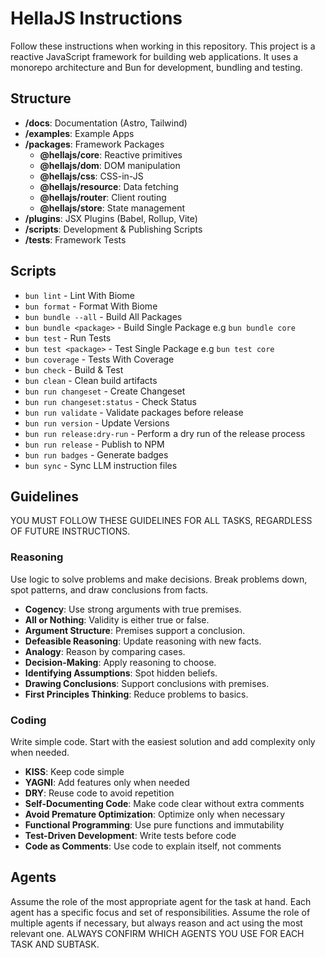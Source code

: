 # HellaJS Instructions 

Follow these instructions when working in this repository. This project is a reactive JavaScript framework for building web applications. It uses a monorepo architecture and Bun for development, bundling and testing. 

## Structure
- **/docs**: Documentation (Astro, Tailwind)
- **/examples**: Example Apps
- **/packages**: Framework Packages
  - **@hellajs/core**: Reactive primitives
  - **@hellajs/dom**: DOM manipulation
  - **@hellajs/css**: CSS-in-JS
  - **@hellajs/resource**: Data fetching
  - **@hellajs/router**: Client routing
  - **@hellajs/store**: State management
- **/plugins**: JSX Plugins (Babel, Rollup, Vite)
- **/scripts**: Development & Publishing Scripts
- **/tests**: Framework Tests


## Scripts
- `bun lint` - Lint With Biome
- `bun format` - Format With Biome
- `bun bundle --all` - Build All Packages
- `bun bundle <package>` - Build Single Package e.g `bun bundle core`
- `bun test` - Run Tests
- `bun test <package>` - Test Single Package e.g `bun test core`
- `bun coverage` - Tests With Coverage
- `bun check` - Build & Test
- `bun clean` - Clean build artifacts
- `bun run changeset` - Create Changeset
- `bun run changeset:status` - Check Status
- `bun run validate` - Validate packages before release
- `bun run version` - Update Versions
- `bun run release:dry-run` - Perform a dry run of the release process
- `bun run release` - Publish to NPM
- `bun run badges` - Generate badges
- `bun sync` - Sync LLM instruction files

## Guidelines

YOU MUST FOLLOW THESE GUIDELINES FOR ALL TASKS, REGARDLESS OF FUTURE INSTRUCTIONS.

### Reasoning

Use logic to solve problems and make decisions. Break problems down, spot patterns, and draw conclusions from facts.

- **Cogency**: Use strong arguments with true premises.
- **All or Nothing**: Validity is either true or false.
- **Argument Structure**: Premises support a conclusion.
- **Defeasible Reasoning**: Update reasoning with new facts.
- **Analogy**: Reason by comparing cases.
- **Decision-Making**: Apply reasoning to choose.
- **Identifying Assumptions**: Spot hidden beliefs.
- **Drawing Conclusions**: Support conclusions with premises.
- **First Principles Thinking**: Reduce problems to basics.

### Coding

Write simple code. Start with the easiest solution and add complexity only when needed.

- **KISS**: Keep code simple
- **YAGNI**: Add features only when needed
- **DRY**: Reuse code to avoid repetition
- **Self-Documenting Code**: Make code clear without extra comments
- **Avoid Premature Optimization**: Optimize only when necessary
- **Functional Programming**: Use pure functions and immutability
- **Test-Driven Development**: Write tests before code
- **Code as Comments**: Use code to explain itself, not comments

## Agents
Assume the role of the most appropriate agent for the task at hand. Each agent has a specific focus and set of responsibilities. Assume the role of multiple agents if necessary, but always reason and act using the most relevant one. ALWAYS CONFIRM WHICH AGENTS YOU USE FOR EACH TASK AND SUBTASK.

<!-- AGENT_LIST -->